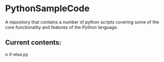 # PythonSampleCode

A repository that contains a number of python scripts covering some of the core functionality and features of the Python language.

## Current contents:
  o if-else.py